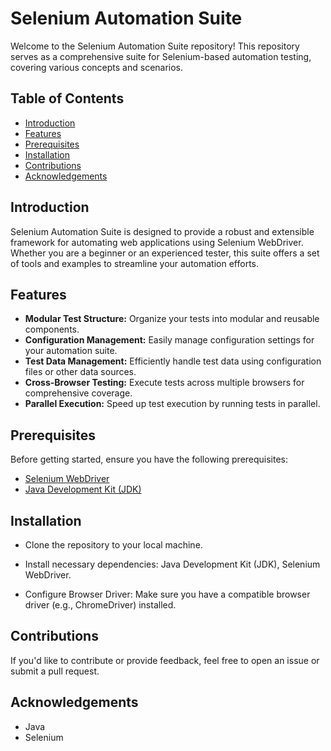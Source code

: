 # Selenium Automation Suite

Welcome to the Selenium Automation Suite repository! This repository serves as a comprehensive suite for Selenium-based automation testing, covering various concepts and scenarios.

## Table of Contents

- [Introduction](#introduction)
- [Features](#features)
- [Prerequisites](#prerequisites)
- [Installation](#installation)
- [Contributions](#contributions)
- [Acknowledgements](#acknowledgements)

## Introduction

Selenium Automation Suite is designed to provide a robust and extensible framework for automating web applications using Selenium WebDriver. Whether you are a beginner or an experienced tester, this suite offers a set of tools and examples to streamline your automation efforts.

## Features

- **Modular Test Structure:** Organize your tests into modular and reusable components.
- **Configuration Management:** Easily manage configuration settings for your automation suite.
- **Test Data Management:** Efficiently handle test data using configuration files or other data sources.
- **Cross-Browser Testing:** Execute tests across multiple browsers for comprehensive coverage.
- **Parallel Execution:** Speed up test execution by running tests in parallel.

## Prerequisites

Before getting started, ensure you have the following prerequisites:

- [Selenium WebDriver](https://www.selenium.dev/documentation/en/webdriver/)
- [Java Development Kit (JDK)](https://www.oracle.com/java/technologies/javase-downloads.html)

## Installation

- Clone the repository to your local machine.

- Install necessary dependencies: Java Development Kit (JDK), Selenium WebDriver.

- Configure Browser Driver: Make sure you have a compatible browser driver (e.g., ChromeDriver) installed.

## Contributions

If you'd like to contribute or provide feedback, feel free to open an issue or submit a pull request.

## Acknowledgements

- Java
- Selenium
